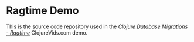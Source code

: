 # Ragtime Demo

This is the source code repository used in the [*Clojure Database Migrations - Ragtime*]() ClojureVids.com demo.
